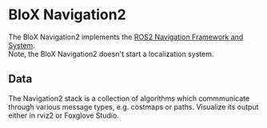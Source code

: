 # BloX Navigation2

The BloX Navigation2 implements the [ROS2 Navigation Framework and System](https://navigation.ros.org/index.html).  
Note, the BloX Navigation2 doesn't start a localization system. 


## Data

The Navigation2 stack is a collection of algorithms which commmunicate through various message types, e.g. costmaps or paths. Visualize its output either in rviz2 or Foxglove Studio.
